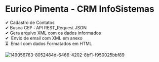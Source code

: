 # Eurico Pimenta - CRM InfoSistemas

✔&nbsp;Cadastro de Contatos </br>
✔&nbsp;Busca CEP : API REST_Request JSON</br>
✔&nbsp;Gera arquivo XML com os dados informados</br>
✔&nbsp;&nbsp;Envio de email com XML em anexo</br>
⏳&nbsp;&nbsp;Email com dados Formatados em HTML</br>



![149056763-8052484d-6466-4202-8bf1-f950025bbf89](https://user-images.githubusercontent.com/48991604/149388708-0516334b-6b45-4ed4-b5b8-4c56268b26fc.jpg)
